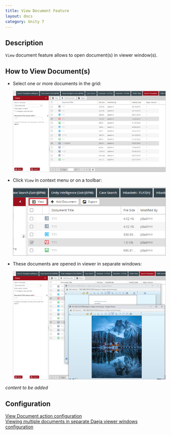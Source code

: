 ```yaml
---
title: View Document Feature
layout: docs
category: Unity 7
---
```

## Description

`View` document feature allows to open document(s) in viewer window(s).

## How to View Document(s)

- Select one or more documents in the grid:

    ![daeja-selected](view-document/images/daeja-viewer-selected-docs.png)
    
- Click `View` in context menu or on a toolbar:

    ![daeja-view](view-document/images/daeja-viewer-view-action.png)

- These documents are opened in viewer in separate windows: 

    ![daeja-opened](view-document/images/daeja-viewer-opened-docs.png)

*content to be added*

## Configuration

[View Document action configuration](../../configuration/actions/view-document)  
[Viewing multiple documents in separate Daeja viewer windows configuration](../../configuration/tags-list/system-properties-tag)
